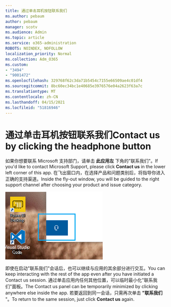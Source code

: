 ```yaml
---
title: 通过单击耳机按钮联系我们
ms.author: pebaum
author: pebaum
manager: scotv
ms.audience: Admin
ms.topic: article
ms.service: o365-administration
ROBOTS: NOINDEX, NOFOLLOW
localization_priority: Normal
ms.collection: Adm_O365
ms.custom:
- "3494"
- "9001472"
ms.openlocfilehash: 329768f62c3da71b5454c7155e66509ae4c01df4
ms.sourcegitcommit: 8bc60ec34bc1e40685e3976576e04a2623f63a7c
ms.translationtype: MT
ms.contentlocale: zh-CN
ms.lasthandoff: 04/15/2021
ms.locfileid: "51816946"
---
```

# <a name="contact-us-by-clicking-the-headphone-button"></a><span data-ttu-id="ffd57-102">通过单击耳机按钮联系我们</span><span class="sxs-lookup"><span data-stu-id="ffd57-102">Contact us by clicking the headphone button</span></span>

<span data-ttu-id="ffd57-103">如果你想要联系 Microsoft 支持部门，请单击 **此应用左** 下角的"联系我们"。</span><span class="sxs-lookup"><span data-stu-id="ffd57-103">If you'd like to contact Microsoft Support, please click **Contact us** in the lower left corner of this app.</span></span> <span data-ttu-id="ffd57-104">在飞出窗口内，在选择产品和问题类别后，将指导你进入正确的支持渠道。</span><span class="sxs-lookup"><span data-stu-id="ffd57-104">Inside the fly-out window, you will be guided to the right support channel after choosing your product and issue category.</span></span>

![通过单击耳机图标与我们联系。](media/contact-us-headphone-icon.png)

<span data-ttu-id="ffd57-106">即使在启动"联系我们"会话后，也可以继续与应用的其余部分进行交互。</span><span class="sxs-lookup"><span data-stu-id="ffd57-106">You can keep interacting with the rest of the app even after you have initiated a Contact us session.</span></span> <span data-ttu-id="ffd57-107">通过单击应用内任何其他位置，可以临时最小化"联系我们"面板。</span><span class="sxs-lookup"><span data-stu-id="ffd57-107">The Contact us panel can be temporarily minimized by clicking anywhere else inside the app.</span></span> <span data-ttu-id="ffd57-108">若要返回到同一会话，只需再次单击 **"联系我们** "。</span><span class="sxs-lookup"><span data-stu-id="ffd57-108">To return to the same session, just click **Contact us** again.</span></span>
